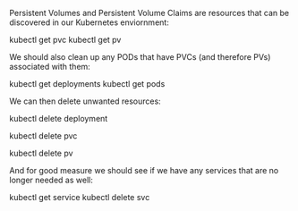Persistent Volumes and Persistent Volume Claims are resources that can be discovered in our Kubernetes enviornment:

kubectl get pvc
kubectl get pv

We should also clean up any PODs that have PVCs (and therefore PVs) associated with them:

kubectl get deployments
kubectl get pods

We can then delete unwanted resources:

kubectl delete deployment <deploymentName>

kubectl delete pvc <pvcName>

kubectl delete pv <pvName>

And for good measure we should see if we have any services that are no longer needed as well:

kubectl get service
kubectl delete svc <serviceName>
